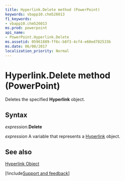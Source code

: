 ```yaml
---
title: Hyperlink.Delete method (PowerPoint)
keywords: vbapp10.chm526013
f1_keywords:
- vbapp10.chm526013
ms.prod: powerpoint
api_name:
- PowerPoint.Hyperlink.Delete
ms.assetid: 05961889-ff6c-b8f3-4cf4-e60ed782533b
ms.date: 06/08/2017
localization_priority: Normal
---
```



# Hyperlink.Delete method (PowerPoint)

Deletes the specified  **Hyperlink** object.


## Syntax

_expression_.**Delete**

_expression_ A variable that represents a [Hyperlink](PowerPoint.Hyperlink.md) object.


## See also


[Hyperlink Object](PowerPoint.Hyperlink.md)

[!include[Support and feedback](~/includes/feedback-boilerplate.md)]